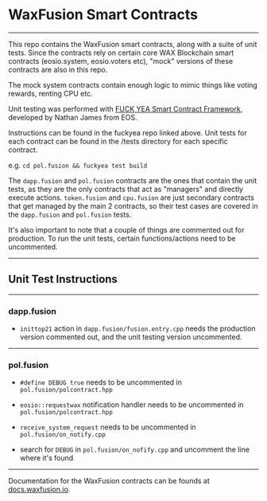 # WaxFusion Smart Contracts

---

This repo contains the WaxFusion smart contracts, along with a suite of unit tests. Since the contracts rely on certain core WAX Blockchain smart contracts (eosio.system, eosio.voters etc), "mock" versions of these contracts are also in this repo.

The mock system contracts contain enough logic to mimic things like voting rewards, renting CPU etc.

Unit testing was performed with [FUCK YEA Smart Contract Framework](https://github.com/nsjames/fuckyea?tab=readme-ov-file), developed by Nathan James from EOS.

Instructions can be found in the fuckyea repo linked above. Unit tests for each contract can be found in the /tests directory for each specific contract.

e.g. `cd pol.fusion && fuckyea test build`

The `dapp.fusion` and `pol.fusion` contracts are the ones that contain the unit tests, as they are the only contracts that act as "managers" and directly execute actions. `token.fusion` and `cpu.fusion` are just secondary contracts that get managed by the main 2 contracts, so their test cases are covered in the `dapp.fusion` and `pol.fusion` tests.

It's also important to note that a couple of things are commented out for production. To run the unit tests, certain functions/actions need to be uncommented.

---

## Unit Test Instructions

---

### dapp.fusion

- `inittop21` action in `dapp.fusion/fusion.entry.cpp` needs the production version commented out, and the unit testing version uncommented.

---

### pol.fusion

- `#define DEBUG true` needs to be uncommented in `pol.fusion/polcontract.hpp`

- `eosio::requestwax` notification handler needs to be uncommented in `pol.fusion/polcontract.hpp`

- `receive_system_request` needs to be uncommented in `pol.fusion/on_notify.cpp`

- search for `DEBUG` in `pol.fusion/on_nofify.cpp` and uncomment the line where it's found

---

Documentation for the WaxFusion contracts can be founds at [docs.waxfusion.io](https://docs.waxfusion.io).